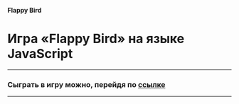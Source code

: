 **Flappy Bird**
# Игра «Flappy Bird» на языке JavaScript

--------------------------------------------------------------
### Сыграть в игру можно, перейдя по [ссылке](https://SkornyakovEgor.github.io/FlappyBird/)
-------------------------------------------------------------
